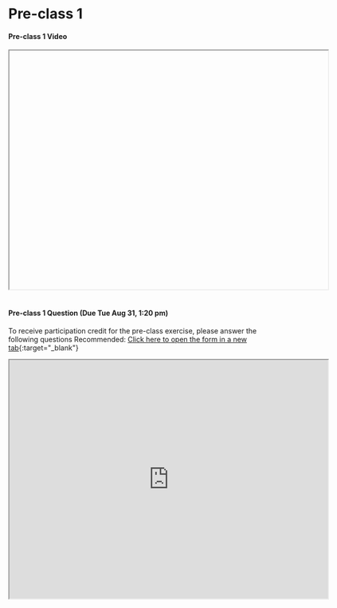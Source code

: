 # Pre-class 1

#### Pre-class 1 Video

<iframe src="" width="640" height="480" allowfullscreen>
</iframe>

<br>
<br>

#### Pre-class 1 Question (Due Tue Aug 31, 1:20 pm)

To receive participation credit for the pre-class exercise, please answer the following questions
Recommended: [Click here to open the form in a new tab](https://forms.gle/XzjgekSVWpCHVnvE6){:target="_blank"}
<iframe src="https://docs.google.com/forms/d/e/1FAIpQLScAKjdsWDmbdubNXoFtn3xvX8IaHSdqRWMzKB8HxcwnbFYDqg/viewform?embedded=true" width="640" height="480" frameborder="20" marginheight="0" marginwidth="0">Loading…
</iframe>

<br>



